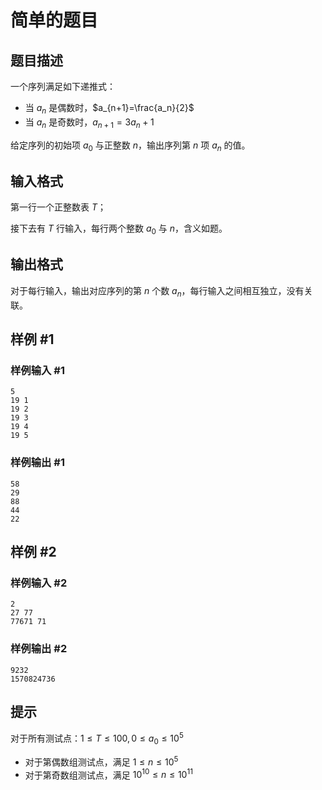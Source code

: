 # 简单的题目

## 题目描述

一个序列满足如下递推式：

- 当 $a_n$ 是偶数时，$a_{n+1}=\frac{a_n}{2}$
- 当 $a_n$ 是奇数时，$a_{n+1}=3a_n+1$

给定序列的初始项 $a_0$ 与正整数 $n$，输出序列第 $n$ 项 $a_n$ 的值。

## 输入格式

第一行一个正整数表 $T$；

接下去有 $T$ 行输入，每行两个整数 $a_0$ 与 $n$，含义如题。

## 输出格式

对于每行输入，输出对应序列的第 $n$ 个数 $a_n$，每行输入之间相互独立，没有关联。

## 样例 #1

### 样例输入 #1

```
5
19 1
19 2
19 3
19 4
19 5
```

### 样例输出 #1

```
58
29
88
44
22
```

## 样例 #2

### 样例输入 #2

```
2
27 77
77671 71
```

### 样例输出 #2

```
9232
1570824736
```

## 提示

对于所有测试点：$1\leq T\leq100,0\leq a_0\leq10^5$

- 对于第偶数组测试点，满足 $1\leq n\leq10^5$
- 对于第奇数组测试点，满足 $10^{10}\leq n\leq10^{11}$